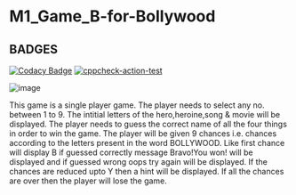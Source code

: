 # M1_Game_B-for-Bollywood

## BADGES
[![Codacy Badge](https://api.codacy.com/project/badge/Grade/d06e02868b5c48f097db2f9398a01bc1)](https://app.codacy.com/gh/apurvabhagat21/M1_Game_B-for-Bollywood?utm_source=github.com&utm_medium=referral&utm_content=apurvabhagat21/M1_Game_B-for-Bollywood&utm_campaign=Badge_Grade_Settings)
[![cppcheck-action-test](https://github.com/apurvabhagat21/M1_Game_B-for-Bollywood/actions/workflows/cppcheck.yml/badge.svg)](https://github.com/apurvabhagat21/M1_Game_B-for-Bollywood/actions/workflows/cppcheck.yml)

![image](https://user-images.githubusercontent.com/74763172/143247919-60619757-740b-468e-b858-2ce67ba4e0f8.png)




This game is a single player game.
The player needs to select any no. between 1 to 9.
The intitial letters of the hero,heroine,song & movie will be displayed.
The player needs to guess the correct name of all the four things in order to win the game.
The player will be given 9 chances i.e. chances according to the letters present in the word BOLLYWOOD.
Like first chance will display B if guessed correctly message Bravo!You won! will be displayed and if guessed wrong oops try again will be displayed.
If the chances are reduced upto Y then a hint will be displayed.
If all the chances are over then the player will lose the game. 

